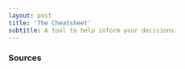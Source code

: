 ```yaml
---
layout: post
title: 'The Cheatsheet'
subtitle: A tool to help inform your decisions.
---
```


### Sources


